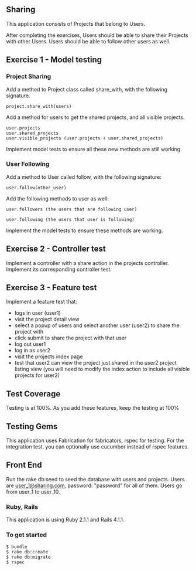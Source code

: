 ## Sharing

This application consists of Projects that belong to Users.

After completing the exercises, Users should be able to share their Projects with other Users.
Users should be able to follow other users as well.

## Exercise 1 - Model testing

### Project Sharing

Add a method to Project class called share_with, with the following signature.

```
project.share_with(users)
```

Add a method for users to get the shared projects, and all visible projects.

```
user.projects
user.shared_projects
user.visible_projects (user.projects + user.shared_projects)
```

Implement model tests to ensure all these new methods are still working.


### User Following

Add a method to User called follow, with the following signature:

```
user.follow(other_user)
```

Add the following methods to user as well:

```
user.followers (the users that are following user)

user.following (the users that user is following)
```

Implement the model tests to ensure these methods are working.


## Exercise 2 - Controller test
Implement a controller with a share action in the projects controller. Implement its corresponding controller test.


## Exercise 3 - Feature test
Implement a feature test that:

* logs in user (user1)
* visit the project detail view
* select a popup of users and select another user (user2) to share the project with
* click submit to share the project with that user
* log out user1
* log in as user2
* visit the projects index page
* test that user2 can view the project just shared in the user2 project listing view (you will need to modify the index action to include all visible projects for user2)

## Test Coverage
Testing is at 100%. As you add these features, keep the testing at 100%

## Testing Gems
This application uses Fabrication for fabricators, rspec for testing. For the integration test, you can optionally
use cucumber instead of rspec features.

## Front End
Run the rake db:seed to seed the database with users and projects.
Users are user_1@sharing.com, password: "password" for all of them.
Users go from user_1 to user_10.

### Ruby, Rails
This application is using Ruby 2.1.1 and Rails 4.1.1.

### To get started
```
$ bundle
$ rake db:create
$ rake db:migrate
$ rspec
```





